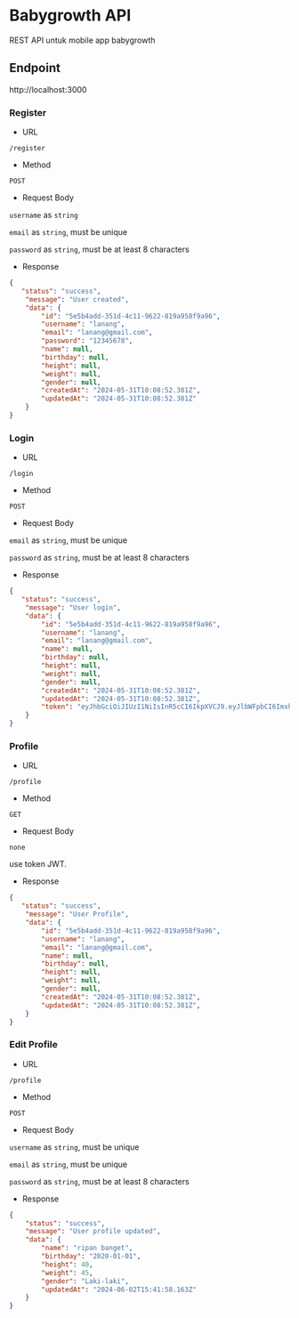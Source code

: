 # Babygrowth API

REST API untuk mobile app babygrowth

## Endpoint

http://localhost:3000



### Register

- URL

`/register`

- Method

 `POST`

- Request Body

`username` as `string`

`email` as `string`, must be unique

`password` as `string`, must be at least 8 characters

- Response

```json
{
   "status": "success",
    "message": "User created",
    "data": {
        "id": "5e5b4add-351d-4c11-9622-819a958f9a96",
        "username": "lanang",
        "email": "lanang@gmail.com",
        "password": "12345678",
        "name": null,
        "birthday": null,
        "height": null,
        "weight": null,
        "gender": null,
        "createdAt": "2024-05-31T10:08:52.381Z",
        "updatedAt": "2024-05-31T10:08:52.381Z"
    }
}
```

### Login

- URL

`/login`

- Method

 `POST`

- Request Body

`email` as `string`, must be unique

`password` as `string`, must be at least 8 characters

- Response

```json
{
   "status": "success",
    "message": "User login",
    "data": {
        "id": "5e5b4add-351d-4c11-9622-819a958f9a96",
        "username": "lanang",
        "email": "lanang@gmail.com",
        "name": null,
        "birthday": null,
        "height": null,
        "weight": null,
        "gender": null,
        "createdAt": "2024-05-31T10:08:52.381Z",
        "updatedAt": "2024-05-31T10:08:52.381Z",
        "token": "eyJhbGciOiJIUzI1NiIsInR5cCI6IkpXVCJ9.eyJlbWFpbCI6ImxhbmFuZ0BnbWFpbC5jb20iLCJpYXQiOjE3MTcxNTAyMTJ9.86FXsM8MFOm_lZMbRHXBOJxrUJBNKL-hzkyAVFpUi5A"
    }
}
```

### Profile

- URL

`/profile`

- Method

 `GET`

- Request Body

`none`

 use token JWT.

- Response

```json
{
   "status": "success",
    "message": "User Profile",
    "data": {
        "id": "5e5b4add-351d-4c11-9622-819a958f9a96",
        "username": "lanang",
        "email": "lanang@gmail.com",
        "name": null,
        "birthday": null,
        "height": null,
        "weight": null,
        "gender": null,
        "createdAt": "2024-05-31T10:08:52.381Z",
        "updatedAt": "2024-05-31T10:08:52.381Z",
    }
}
```

### Edit Profile

- URL

`/profile`

- Method

 `POST`

- Request Body

`username` as `string`, must be unique

`email` as `string`, must be unique

`password` as `string`, must be at least 8 characters

- Response

```json
{
    "status": "success",
    "message": "User profile updated",
    "data": {
        "name": "ripan banget",
        "birthday": "2020-01-01",
        "height": 40,
        "weight": 45,
        "gender": "Laki-laki",
        "updatedAt": "2024-06-02T15:41:58.163Z"
    }
}
```
